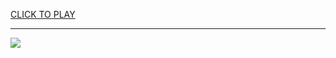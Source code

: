 
<a href="https://premium76.site?title=snake_game_in_c_code&ref=12M">CLICK TO PLAY</a></h3>
<hr>

<a href="https://premium76.site?title=snake_game_in_c_code&ref=12M"><img src="https://clearcache.store/games.png"></a>


